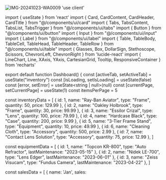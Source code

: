 ![IMG-20241023-WA0009](https://github.com/user-attachments/assets/664b66cc-13ff-4df1-9629-8620a6773a53)
'use client'

import { useState } from 'react'
import { Card, CardContent, CardHeader, CardTitle } from "@/components/ui/card"
import { Tabs, TabsContent, TabsList, TabsTrigger } from "@/components/ui/tabs"
import { Button } from "@/components/ui/button"
import { Input } from "@/components/ui/input"
import { Label } from "@/components/ui/label"
import { Table, TableBody, TableCell, TableHead, TableHeader, TableRow } from "@/components/ui/table"
import { Glasses, Box, DollarSign, Stethoscope, Scissors, ChevronLeft, ChevronRight } from 'lucide-react'
import { LineChart, Line, XAxis, YAxis, CartesianGrid, Tooltip, ResponsiveContainer } from 'recharts'

export default function Dashboard() {
  const [activeTab, setActiveTab] = useState("inventory")
  const [isLoading, setIsLoading] = useState(false)
  const [error, setError] = useState<string | null>(null)
  const [currentPage, setCurrentPage] = useState(1)
  const itemsPerPage = 5

  const inventoryData = [
    { id: 1, name: "Ray-Ban Aviator", type: "Frame", quantity: 50, price: 129.99 },
    { id: 2, name: "Oakley Holbrook", type: "Frame", quantity: 30, price: 99.99 },
    { id: 3, name: "Essilor Crizal", type: "Lens", quantity: 100, price: 79.99 },
    { id: 4, name: "Hardcase Black", type: "Case", quantity: 200, price: 9.99 },
    { id: 5, name: "3-Tier Frame Stand", type: "Equipment", quantity: 10, price: 49.99 },
    { id: 6, name: "Cleaning Cloth", type: "Accessory", quantity: 500, price: 2.99 },
    { id: 7, name: "Contact Lens Solution", type: "Accessory", quantity: 75, price: 12.99 },
  ]

  const equipmentData = [
    { id: 1, name: "Topcon KR-800", type: "Auto Refractor", lastMaintenance: "2023-05-15" },
    { id: 2, name: "Nidek LE-700", type: "Lens Edger", lastMaintenance: "2023-06-01" },
    { id: 3, name: "Zeiss Visucam", type: "Fundus Camera", lastMaintenance: "2023-04-22" },
  ]

  const salesData = [
    { name: 'Jan', sales: 
